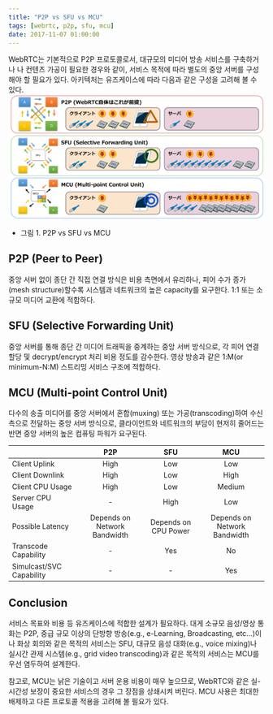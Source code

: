 ```yaml
---
title: "P2P vs SFU vs MCU"
tags: [webrtc, p2p, sfu, mcu]
date: 2017-11-07 01:00:00
---
```


WebRTC는 기본적으로 P2P 프로토콜로서, 대규모의 미디어 방송 서비스를 구축하거나 나 컨텐츠 가공이 필요한 경우와 같이, 서비스 목적에 따라 별도의 중앙 서버를 구성해야 할 필요가 있다. 아키텍처는 유즈케이스에 따라 다음과 같은 구성을 고려해 볼 수 있다.
![P2P vs SFU vs MCU](../assets/images/sfu_vs_mcu.png)

  - 그림 1. P2P vs SFU vs MCU

## P2P (Peer to Peer)
중앙 서버 없이 종단 간 직접 연결 방식은 비용 측면에서 유리하나, 피어 수가 증가(mesh structure)할수록 시스템과 네트워크의 높은 capacity를 요구한다. 1:1 또는 소규모 미디어 교환에 적합하다.

## SFU (Selective Forwarding Unit)
중앙 서버를 통해 종단 간 미디어 트래픽을 중계하는 중앙 서버 방식으로, 각 피어 연결 할당 및 decrypt/encrypt 처리 비용 정도를 감수한다. 영상 방송과 같은 1:M(or minimum-N:M) 스트리밍 서비스 구조에 적합하다.

## MCU (Multi-point Control Unit)
다수의 송출 미디어를 중앙 서버에서 혼합(muxing) 또는 가공(transcoding)하여 수신측으로 전달하는 중앙 서버 방식으로, 클라이언트와 네트워크의 부담이 현저히 줄어드는 반면 중앙 서버의 높은 컴퓨팅 파워가 요구된다. 

|     | P2P | SFU | MCU |
|-----|:---:|:---:|:---:|
| Client Uplink | High | Low | Low |
| Client Downlink | High | Low | High |
| Client CPU Usage | High | Low | Medium |
| Server CPU Usage | - | High | Low |
| Possible Latency | Depends on Network Bandwidth | Depends on CPU Power | Depends on Network Bandwidth |
| Transcode Capability | - | Yes | No |
| Simulcast/SVC Capability | - | - | Yes |


## Conclusion
서비스 목표와 비용 등 유즈케이스에 적합한 설계가 필요하다. 대게 소규모 음성/영상 통화는 P2P, 중급 규모 이상의 단방향 방송(e.g., e-Learning, Broadcasting, etc…)이나 화상 회의와 같은 목적의 서비스는 SFU, 대규모 음성 대화(e.g., voice mixing)나 실시간 관제 시스템(e.g., grid video transcoding)과 같은 목적의 서비스는 MCU를 우선 염두하여 설계한다.

참고로, MCU는 낡은 기술이고 서버 운용 비용이 매우 높으므로, WebRTC와 같은 실-시간성 보장이 중요한 서비스의 경우 그 장점을 상쇄시켜 버린다. MCU 사용은 최대한 배제하고 다른 프로토콜 적용을 고려해 볼 필요가 있다.
